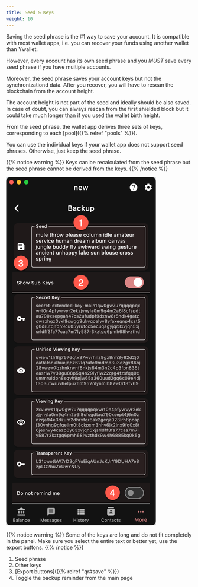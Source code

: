 ```yaml
---
title: Seed & Keys
weight: 10
---
```


Saving the seed phrase is the #1 way to save
your account. It is compatible with most
wallet apps, i.e. you can recover your funds
using another wallet than Ywallet.

However, every account has its own seed phrase
and you *MUST* save every seed phrase if you
have multiple accounts.

Moreover, the seed phrase saves your account
keys but not the synchronizationd data.
After you recover, you will have to 
rescan the blockchain from the account height.

The account height is not part of the seed
and ideally should be also saved. In case of
doubt, you can always rescan from the first
shielded block but it could take much longer
than if you used the wallet birth height.

From the seed phrase, the wallet app derives
three sets of keys, corresponding to each
[pool]({{% relref "pools" %}}).

You can use the individual keys if your wallet
app does not support seed phrases. Otherwise,
just keep the seed phrase.

{{% notice warning %}}
Keys can be recalculated from the seed phrase
but the seed phrase cannot be derived from the keys.
{{% /notice %}}

![Seed](2024-03-10_14-35-09.png)

{{% notice warning %}}
Some of the keys are long and do not fit completely in the 
panel. Make sure you select the entire text or better
yet, use the export buttons.
{{% /notice %}}

1. Seed phrase
1. Other keys
1. [Export buttons]({{% relref "qr#save" %}})
1. Toggle the backup reminder from the main page
